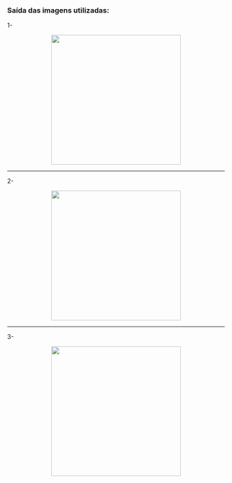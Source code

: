 ### Saída das imagens utilizadas:

1- <div align="center">
<img src="https://github.com/IsacFreitaas/Projeto-Microsoft-Azure-AI-Vision/assets/65254733/0f4ade7f-7913-4cd3-aad7-018c33faa73b" width="300px" />
</div> 

---------------------------

2- <div align="center">
<img src="https://github.com/IsacFreitaas/Projeto-Microsoft-Azure-AI-Vision/assets/65254733/97878633-6f2f-40f5-9daa-28e676bb37b4" width="300px" />
</div>  

--------------------------

3- <div align="center">
<img src="https://github.com/IsacFreitaas/Projeto-Microsoft-Azure-AI-Vision/assets/65254733/015c5860-8d61-43cc-bad9-d1f48ee65188" width="300px" />
</div>  
